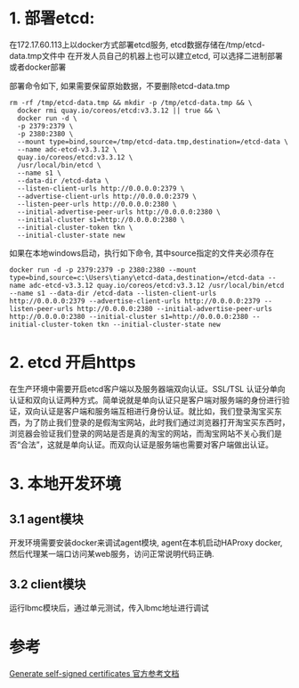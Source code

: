 # 1. 部署etcd:
在172.17.60.113上以docker方式部署etcd服务, etcd数据存储在/tmp/etcd-data.tmp文件中
在开发人员自己的机器上也可以建立etcd, 可以选择二进制部署或者docker部署

部署命令如下, 如果需要保留原始数据，不要删除etcd-data.tmp
```
rm -rf /tmp/etcd-data.tmp && mkdir -p /tmp/etcd-data.tmp && \
  docker rmi quay.io/coreos/etcd:v3.3.12 || true && \
  docker run -d \
  -p 2379:2379 \
  -p 2380:2380 \
  --mount type=bind,source=/tmp/etcd-data.tmp,destination=/etcd-data \
  --name adc-etcd-v3.3.12 \
  quay.io/coreos/etcd:v3.3.12 \
  /usr/local/bin/etcd \
  --name s1 \
  --data-dir /etcd-data \
  --listen-client-urls http://0.0.0.0:2379 \
  --advertise-client-urls http://0.0.0.0:2379 \
  --listen-peer-urls http://0.0.0.0:2380 \
  --initial-advertise-peer-urls http://0.0.0.0:2380 \
  --initial-cluster s1=http://0.0.0.0:2380 \
  --initial-cluster-token tkn \
  --initial-cluster-state new
```
如果在本地windows启动，执行如下命令, 其中source指定的文件夹必须存在
```
docker run -d -p 2379:2379 -p 2380:2380 --mount type=bind,source=c:\Users\tiany\etcd-data,destination=/etcd-data --name adc-etcd-v3.3.12 quay.io/coreos/etcd:v3.3.12 /usr/local/bin/etcd --name s1 --data-dir /etcd-data --listen-client-urls http://0.0.0.0:2379 --advertise-client-urls http://0.0.0.0:2379 --listen-peer-urls http://0.0.0.0:2380 --initial-advertise-peer-urls http://0.0.0.0:2380 --initial-cluster s1=http://0.0.0.0:2380 --initial-cluster-token tkn --initial-cluster-state new
```
# 2. etcd 开启https
在生产环境中需要开启etcd客户端以及服务器端双向认证。SSL/TSL 认证分单向认证和双向认证两种方式。简单说就是单向认证只是客户端对服务端的身份进行验证，双向认证是客户端和服务端互相进行身份认证。就比如，我们登录淘宝买东西，为了防止我们登录的是假淘宝网站，此时我们通过浏览器打开淘宝买东西时，浏览器会验证我们登录的网站是否是真的淘宝的网站，而淘宝网站不关心我们是否“合法”，这就是单向认证。而双向认证是服务端也需要对客户端做出认证。


# 3. 本地开发环境 
## 3.1 agent模块
开发环境需要安装docker来调试agent模块, agent在本机启动HAProxy docker, 然后代理某一端口访问某web服务，访问正常说明代码正确.
## 3.2 client模块
运行lbmc模块后，通过单元测试，传入lbmc地址进行调试


# 参考
[Generate self-signed certificates 官方参考文档](https://coreos.com/os/docs/latest/generate-self-signed-certificates.html)
